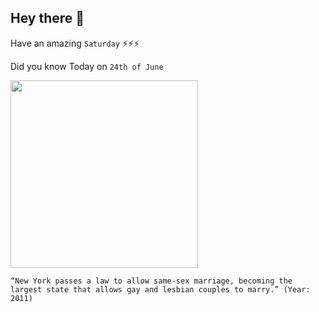 ## Hey there 👋
Have an amazing `Saturday` ⚡⚡⚡

Did you know Today on `24th of June`
 
 [<img src="https://static01.nyt.com/images/2011/06/25/nyregion/25marriage4_span/25marriage4_span-articleLarge.jpg?quality=75&auto=webp&disable=upscale" width="300" />](https://en.wikipedia.org/wiki/Same-sex_marriage_in_New_York#:~:text=June%2024%2C%202011%3A%20The%20New,takes%20effect%20in%2030%20days.) 
 ```
“New York passes a law to allow same-sex marriage, becoming the largest state that allows gay and lesbian couples to marry.” (Year: 2011)
```
